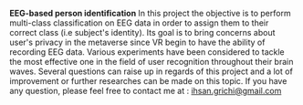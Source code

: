 **EEG-based person identification**
In this project the objective is to perform multi-class classification on EEG data in order to assign them to their correct class (i.e subject's identity). Its goal is to bring concerns about user's privacy in the metaverse since VR begin to have the ability of recording EEG data. Various experiments have been considered to tackle the most effective one in the field of user recognition throughout their brain waves. Several questions can raise up in regards of this project and a lot of improvement or further researches can be made on this topic. If you have any question, please feel free to contact me at : ihsan.grichi@gmail.com

